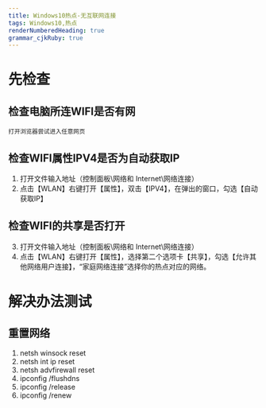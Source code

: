```yaml
---
title: Windows10热点-无互联网连接 
tags: Windows10,热点
renderNumberedHeading: true
grammar_cjkRuby: true
---
```



# 先检查
## 检查电脑所连WIFI是否有网

    打开浏览器尝试进入任意网页
## 检查WIFI属性IPV4是否为自动获取IP

 1. 打开文件输入地址（控制面板\网络和 Internet\网络连接）
 2. 点击【WLAN】右键打开【属性】，双击【IPV4】，在弹出的窗口，勾选【自动获取IP】
## 检查WIFI的共享是否打开
 3. 打开文件输入地址（控制面板\网络和 Internet\网络连接）
 4. 点击【WLAN】右键打开【属性】，选择第二个选项卡【共享】，勾选【允许其他网络用户连接】，“家庭网络连接”选择你的热点对应的网络。
    
# 解决办法测试
## 重置网络
 1. netsh winsock reset
 2. netsh int ip reset
 3. netsh advfirewall reset
 4. ipconfig /flushdns
 5. ipconfig /release
 6. ipconfig /renew
